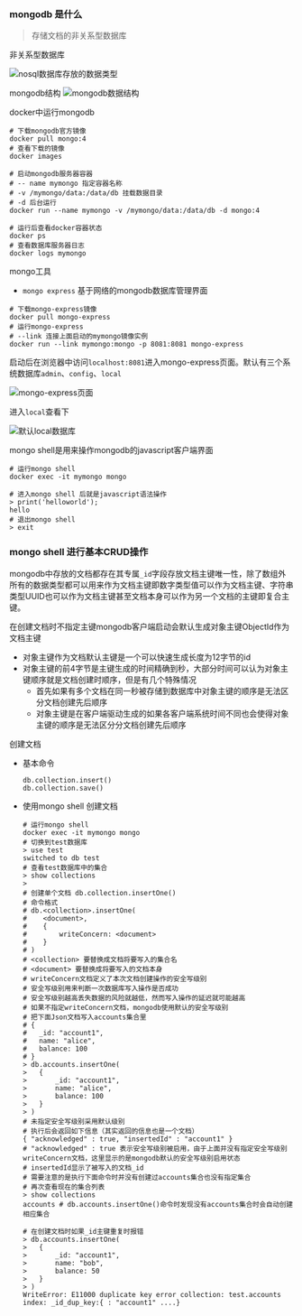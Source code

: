 ### mongodb 是什么

> 存储文档的非关系型数据库



非关系型数据库

![nosql数据库存放的数据类型](./assets/nosql数据库存放的数据类型.png)


mongodb结构
![mongodb数据结构](./assets/mongodb数据结构.png)

docker中运行mongodb

```shell
# 下载mongodb官方镜像
docker pull mongo:4
# 查看下载的镜像
docker images

# 启动mongodb服务器容器
# -- name mymongo 指定容器名称
# -v /mymongo/data:/data/db 挂载数据目录
# -d 后台运行
docker run --name mymongo -v /mymongo/data:/data/db -d mongo:4

# 运行后查看docker容器状态
docker ps
# 查看数据库服务器日志
docker logs mymongo
```

mongo工具
- `mongo express` 基于网络的mongodb数据库管理界面

```shell
# 下载mongo-express镜像
docker pull mongo-express
# 运行mongo-express
# --link 连接上面启动的mymongo镜像实例
docker run --link mymongo:mongo -p 8081:8081 mongo-express
```

启动后在浏览器中访问`localhost:8081`进入mongo-express页面。默认有三个系统数据库`admin`、`config`、`local`

![mongo-express页面](./assets/mongo-express页面.png)

进入`local`查看下

![默认local数据库](./assets/默认local数据库.png)

mongo shell是用来操作mongodb的javascript客户端界面

```shell
# 运行mongo shell 
docker exec -it mymongo mongo

# 进入mongo shell 后就是javascript语法操作
> print('helloworld');
hello
# 退出mongo shell
> exit
```

### mongo shell 进行基本CRUD操作

mongodb中存放的文档都存在其专属`_id`字段存放文档主键唯一性，除了数组外所有的数据类型都可以用来作为文档主键即数字类型值可以作为文档主键、字符串类型UUID也可以作为文档主键甚至文档本身可以作为另一个文档的主键即复合主键。

在创建文档时不指定主键mongodb客户端启动会默认生成对象主键ObjectId作为文档主键
- 对象主键作为文档默认主键是一个可以快速生成长度为12字节的id
- 对象主键的前4字节是主键生成的时间精确到秒，大部分时间可以认为对象主键顺序就是文档创建时顺序，但是有几个特殊情况
  - 首先如果有多个文档在同一秒被存储到数据库中对象主键的顺序是无法区分文档创建先后顺序
  - 对象主键是在客户端驱动生成的如果各客户端系统时间不同也会使得对象主键的顺序是无法区分分文档创建先后顺序

创建文档
- 基本命令
  ```shell
  db.collection.insert()
  db.collection.save()
  ```
- 使用mongo shell 创建文档
  ```shell
  # 运行mongo shell 
  docker exec -it mymongo mongo
  # 切换到test数据库
  > use test
  switched to db test
  # 查看test数据库中的集合
  > show collections
  >
  # 创建单个文档 db.collection.insertOne()
  # 命令格式
  # db.<collection>.insertOne(
  #    <document>,
  #    {
  #        writeConcern: <document>
  #    }
  # )
  # <collection> 要替换成文档将要写入的集合名
  # <document> 要替换成将要写入的文档本身
  # writeConcern文档定义了本次文档创建操作的安全写级别
  # 安全写级别用来判断一次数据库写入操作是否成功
  # 安全写级别越高丢失数据的风险就越低，然而写入操作的延迟就可能越高
  # 如果不指定writeConcern文档，mongodb使用默认的安全写级别
  # 把下面Json文档写入accounts集合里
  # {
  #   _id: "account1",
  #	  name: "alice",
  #   balance: 100
  # }
  > db.accounts.insertOne(
  >   {
  >       _id: "account1",
  >       name: "alice",
  >       balance: 100
  >   }
  > ) 
  # 未指定安全写级别采用默认级别
  # 执行后会返回如下信息（其实返回的信息也是一个文档）
  { "acknowledged" : true, "insertedId" : "account1" }
  # "acknowledged" : true 表示安全写级别被启用，由于上面并没有指定安全写级别writeConcern文档，这里显示的是mongodb默认的安全写级别启用状态
  # insertedId显示了被写入的文档_id
  # 需要注意的是执行下面命令时并没有创建过accounts集合也没有指定集合
  # 再次查看现在的集合列表
  > show collections
  accounts # db.accounts.insertOne()命令时发现没有accounts集合时会自动创建相应集合
  
  # 在创建文档时如果_id主键重复时报错
  > db.accounts.insertOne(
  >   {
  >       _id: "account1",
  >       name: "bob",
  >       balance: 50
  >   }
  > ) 
  WriteError: E11000 duplicate key error collection: test.accounts index: _id_dup_key:{ : "account1" ....}  
  ```























